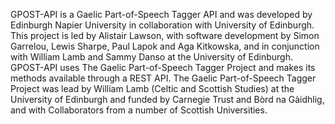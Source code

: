 GPOST-API is a Gaelic Part-of-Speech Tagger API and was developed by Edinburgh Napier University in collaboration with University of Edinburgh.
This project is led by Alistair Lawson, with software development by Simon Garrelou, Lewis Sharpe, Paul Lapok and Aga Kitkowska, and in conjunction with William Lamb and Sammy Danso at the University of Edinburgh. 
GPOST-API uses The Gaelic Part-of-Speech Tagger Project and makes its methods available through a REST API.  The Gaelic Part-of-Speech Tagger Project was lead by William Lamb (Celtic and Scottish Studies) at the University of Edinburgh and funded by Carnegie Trust and Bòrd na Gàidhlig, and with Collaborators from a number of Scottish Universities.
